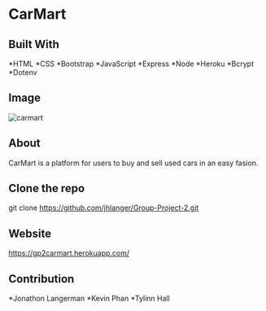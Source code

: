 # CarMart

## Built With
*HTML
*CSS
*Bootstrap
*JavaScript
*Express
*Node
*Heroku
*Bcrypt
*Dotenv

## Image
![carmart](./public/images/carmartimage.PNG?raw=true "carmart")


## About
CarMart is a platform for users to buy and sell used cars in an easy fasion. 

## Clone the repo
git clone https://github.com/jhlanger/Group-Project-2.git

## Website
https://gp2carmart.herokuapp.com/ 

## Contribution
*Jonathon Langerman
*Kevin Phan
*Tylinn Hall